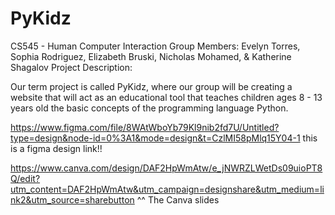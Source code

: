 # PyKidz
CS545 - Human Computer Interaction
Group Members: Evelyn Torres, Sophia Rodriguez, Elizabeth Bruski, Nicholas Mohamed, & Katherine Shagalov
Project Description:

Our term project is called PyKidz, where our group will be creating a website that will act as an educational tool that teaches children ages 8 - 13 years old the basic concepts of the programming language Python. 

https://www.figma.com/file/8WAtWboYb79Kl9nib2fd7U/Untitled?type=design&node-id=0%3A1&mode=design&t=CzlMI58pMlq15Y04-1
this is a figma design link!!

https://www.canva.com/design/DAF2HpWmAtw/e_jNWRZLWetDs09uioPT8Q/edit?utm_content=DAF2HpWmAtw&utm_campaign=designshare&utm_medium=link2&utm_source=sharebutton
^^ The Canva slides

